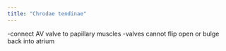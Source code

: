 ```yaml
---
title: "Chrodae tendinae"
---
```

-connect AV valve to papillary muscles
-valves cannot flip open or bulge back into atrium

